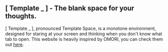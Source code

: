 ## [ Template _ ] - The blank space for your thoughts.

[ Template _ ], pronounced Template Space, is a monotone environment, designed for staring at your screen and thinking when you don't know what tab to open. This website is heavily inspired by OMORI, you can check them out [here](https://www.omori-game.com/en).
